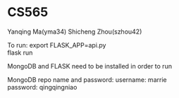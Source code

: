 # CS565

Yanqing Ma(yma34)
Shicheng Zhou(szhou42)

To run:
export FLASK_APP=api.py <br/>
flask run <br/>

MongoDB and FLASK need to be installed in order to run

MongoDB repo name and password:
username: marrie <br/>
password: qingqingniao <br/>
